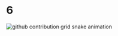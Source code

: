 # 6
<picture>
  <source media="(prefers-color-scheme: dark)" srcset="https://raw.githubusercontent.com/TooTryEveryThing/TooTryEveryThing/output/github-contribution-grid-snake-dark.svg">
  <source media="(prefers-color-scheme: light)" srcset="https://raw.githubusercontent.com/TooTryEveryThing/TooTryEveryThing/output/github-contribution-grid-snake.svg">
  <img alt="github contribution grid snake animation" src="https://raw.githubusercontent.com/TooTryEveryThing/TooTryEveryThing/output/github-contribution-grid-snake.svg">
</picture>
